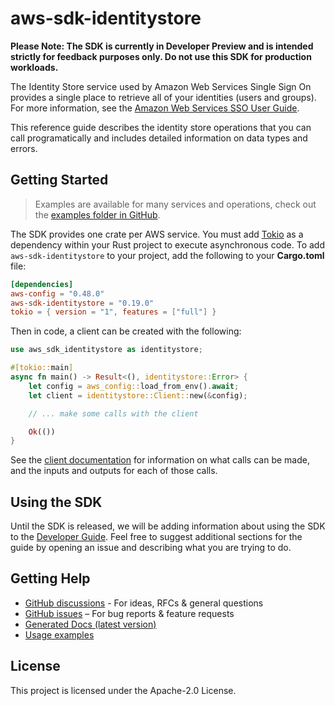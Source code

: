 # aws-sdk-identitystore

**Please Note: The SDK is currently in Developer Preview and is intended strictly for
feedback purposes only. Do not use this SDK for production workloads.**

The Identity Store service used by Amazon Web Services Single Sign On provides a single place to retrieve all of your identities (users and groups). For more information, see the [Amazon Web Services SSO User Guide](https://docs.aws.amazon.com/singlesignon/latest/userguide/what-is.html).

This reference guide describes the identity store operations that you can call programatically and includes detailed information on data types and errors.

## Getting Started

> Examples are available for many services and operations, check out the
> [examples folder in GitHub](https://github.com/awslabs/aws-sdk-rust/tree/main/examples).

The SDK provides one crate per AWS service. You must add [Tokio](https://crates.io/crates/tokio)
as a dependency within your Rust project to execute asynchronous code. To add `aws-sdk-identitystore` to
your project, add the following to your **Cargo.toml** file:

```toml
[dependencies]
aws-config = "0.48.0"
aws-sdk-identitystore = "0.19.0"
tokio = { version = "1", features = ["full"] }
```

Then in code, a client can be created with the following:

```rust
use aws_sdk_identitystore as identitystore;

#[tokio::main]
async fn main() -> Result<(), identitystore::Error> {
    let config = aws_config::load_from_env().await;
    let client = identitystore::Client::new(&config);

    // ... make some calls with the client

    Ok(())
}
```

See the [client documentation](https://docs.rs/aws-sdk-identitystore/latest/aws_sdk_identitystore/client/struct.Client.html)
for information on what calls can be made, and the inputs and outputs for each of those calls.

## Using the SDK

Until the SDK is released, we will be adding information about using the SDK to the
[Developer Guide](https://docs.aws.amazon.com/sdk-for-rust/latest/dg/welcome.html). Feel free to suggest
additional sections for the guide by opening an issue and describing what you are trying to do.

## Getting Help

* [GitHub discussions](https://github.com/awslabs/aws-sdk-rust/discussions) - For ideas, RFCs & general questions
* [GitHub issues](https://github.com/awslabs/aws-sdk-rust/issues/new/choose) – For bug reports & feature requests
* [Generated Docs (latest version)](https://awslabs.github.io/aws-sdk-rust/)
* [Usage examples](https://github.com/awslabs/aws-sdk-rust/tree/main/examples)

## License

This project is licensed under the Apache-2.0 License.

